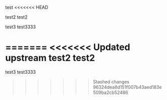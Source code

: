 test
<<<<<<< HEAD

test2
test2

test3
test3333

=======
<<<<<<< Updated upstream
test2
test2
=======
test3
test3333
>>>>>>> Stashed changes
>>>>>>> 96324dea8d151f007b43aed183e509ba2cb52486
